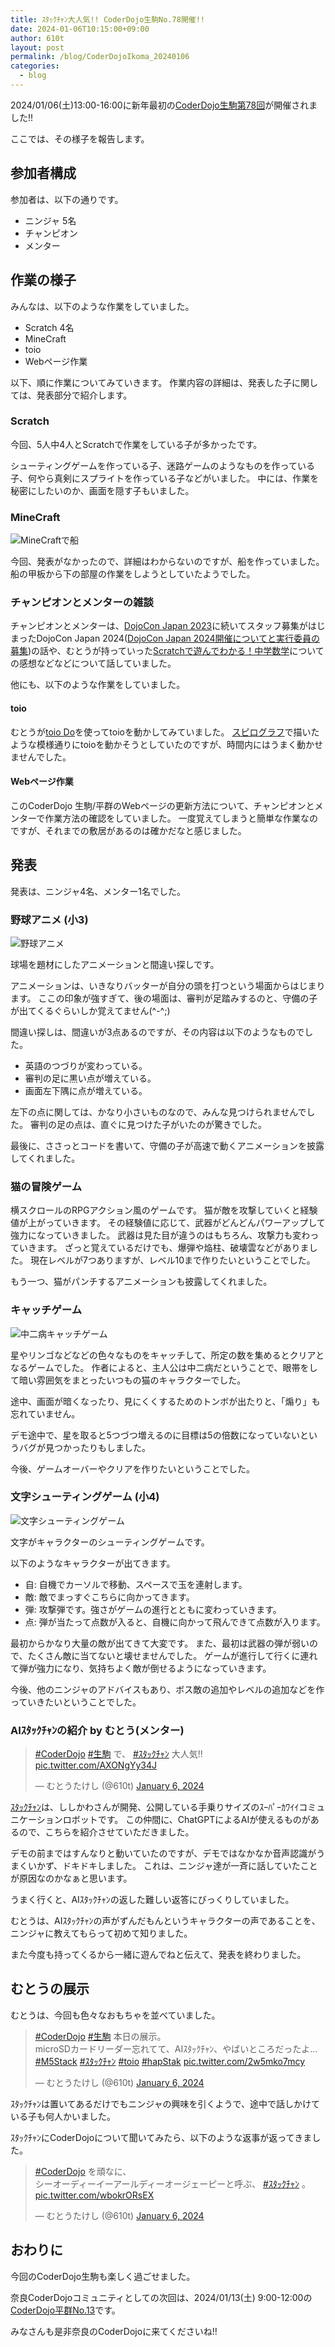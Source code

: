 ```yaml
---
title: ｽﾀｯｸﾁｬﾝ大人気!! CoderDojo生駒No.78開催!!
date: 2024-01-06T10:15:00+09:00
author: 610t
layout: post
permalink: /blog/CoderDojoIkoma_20240106
categories:
  - blog
---
```

2024/01/06(土)13:00-16:00に新年最初の[CoderDojo生駒第78回](https://coderdojo-nara-ikoma.connpass.com/event/306646/)が開催されました!!

ここでは、その様子を報告します。

## 参加者構成
参加者は、以下の通りです。
- ニンジャ 5名
- チャンピオン
- メンター

## 作業の様子
みんなは、以下のような作業をしていました。
- Scratch 4名
- MineCraft
- toio
- Webページ作業

以下、順に作業についてみていきます。
作業内容の詳細は、発表した子に関しては、発表部分で紹介します。

### Scratch
今回、5人中4人とScratchで作業をしている子が多かったです。

シューティングゲームを作っている子、迷路ゲームのようなものを作っている子、何やら真剣にスプライトを作っている子などがいました。
中には、作業を秘密にしたいのか、画面を隠す子もいました。

### MineCraft
![MineCraftで船](/assets/images/2024/01/0106_minecraft.jpg)

今回、発表がなかったので、詳細はわからないのですが、船を作っていました。
船の甲板から下の部屋の作業をしようとしていたようでした。

### チャンピオンとメンターの雑談
チャンピオンとメンターは、[DojoCon Japan 2023](https://dojocon2023.coderdojo.jp/)に続いてスタッフ募集がはじまったDojoCon Japan 2024([DojoCon Japan 2024開催についてと実行委員の募集](https://esa-pages.io/p/sharing/21262/posts/17/afbae44b86648505e241.html))の話や、むとうが持っていった[Scratchで遊んでわかる！中学数学](https://www.oreilly.co.jp/books/9784814400355/)についての感想などなどについて話していました。

他にも、以下のような作業をしていました。

#### toio
むとうが[toio Do](https://toio.github.io/toio-visual-programming/beta/)を使ってtoioを動かしてみていました。
[スピログラフ](https://ja.wikipedia.org/wiki/%E3%82%B9%E3%83%94%E3%83%AD%E3%82%B0%E3%83%A9%E3%83%95)で描いたような模様通りにtoioを動かそうとしていたのですが、時間内にはうまく動かせませんでした。

#### Webページ作業
このCoderDojo 生駒/平群のWebページの更新方法について、チャンピオンとメンターで作業方法の確認をしていました。
一度覚えてしまうと簡単な作業なのですが、それまでの敷居があるのは確かだなと感じました。

## 発表
発表は、ニンジャ4名、メンター1名でした。

### 野球アニメ (小3)
![野球アニメ](/assets/images/2024/01/0106_baseball.jpg)

球場を題材にしたアニメーションと間違い探しです。

アニメーションは、いきなりバッターが自分の頭を打つという場面からはじまります。
ここの印象が強すぎて、後の場面は、審判が足踏みするのと、守備の子が出てくるぐらいしか覚えてません(^-^;)

間違い探しは、間違いが3点あるのですが、その内容は以下のようなものでした。
- 英語のつづりが変わっている。
- 審判の足に黒い点が増えている。
- 画面左下隅に点が増えている。

左下の点に関しては、かなり小さいものなので、みんな見つけられませんでした。
審判の足の点は、直ぐに見つけた子がいたのが驚きでした。

最後に、ささっとコードを書いて、守備の子が高速で動くアニメーションを披露してくれました。

### 猫の冒険ゲーム
横スクロールのRPGアクション風のゲームです。
猫が敵を攻撃していくと経験値が上がっていきます。
その経験値に応じて、武器がどんどんパワーアップして強力になっていきました。
武器は見た目が違うのはもちろん、攻撃力も変わっていきます。
ざっと覚えているだけでも、爆弾や焔柱、破壊雲などがありました。
現在レベルが7つありますが、レベル10まで作りたいということでした。

もう一つ、猫がパンチするアニメーションも披露してくれました。

### キャッチゲーム
![中二病キャッチゲーム](/assets/images/2024/01/0106_chuni.jpg)

星やリンゴなどなどの色々なものをキャッチして、所定の数を集めるとクリアとなるゲームでした。
作者によると、主人公は中二病だということで、眼帯をして暗い雰囲気をまとったいつもの猫のキャラクターでした。

途中、画面が暗くなったり、見にくくするためのトンボが出たりと、「煽り」も忘れていません。

デモ途中で、星を取ると5つづつ増えるのに目標は5の倍数になっていないというバグが見つかったりもしました。

今後、ゲームオーバーやクリアを作りたいということでした。

### 文字シューティングゲーム (小4)
![文字シューティングゲーム](/assets/images/2024/01/0106_shooting.jpg)

文字がキャラクターのシューティングゲームです。

以下のようなキャラクターが出てきます。
- 自: 自機でカーソルで移動、スペースで玉を連射します。
- 敵: 敵でまっすぐこちらに向かってきます。
- 弾: 攻撃弾です。強さがゲームの進行とともに変わっていきます。
- 点: 弾が当たって点数が入ると、自機に向かって飛んできて点数が入ります。

最初からかなり大量の敵が出てきて大変です。
また、最初は武器の弾が弱いので、たくさん敵に当てないと壊せませんでした。
ゲームが進行して行くに連れて弾が強力になり、気持ちよく敵が倒せるようになっていきます。

今後、他のニンジャのアドバイスもあり、ボス敵の追加やレベルの追加などを作っていきたいということでした。

### AIｽﾀｯｸﾁｬﾝの紹介 by むとう(メンター)
<blockquote class="twitter-tweet"><p lang="ja" dir="ltr"><a href="https://twitter.com/hashtag/CoderDojo?src=hash&amp;ref_src=twsrc%5Etfw">#CoderDojo</a> <a href="https://twitter.com/hashtag/%E7%94%9F%E9%A7%92?src=hash&amp;ref_src=twsrc%5Etfw">#生駒</a> で、 <a href="https://twitter.com/hashtag/%EF%BD%BD%EF%BE%80%EF%BD%AF%EF%BD%B8%EF%BE%81%EF%BD%AC%EF%BE%9D?src=hash&amp;ref_src=twsrc%5Etfw">#ｽﾀｯｸﾁｬﾝ</a> 大人気!! <a href="https://t.co/AXONgYy34J">pic.twitter.com/AXONgYy34J</a></p>&mdash; むとうたけし (@610t) <a href="https://twitter.com/610t/status/1743540536471150609?ref_src=twsrc%5Etfw">January 6, 2024</a></blockquote> <script async src="https://platform.twitter.com/widgets.js" charset="utf-8"></script>

[ｽﾀｯｸﾁｬﾝ](https://protopedia.net/prototype/2345)は、ししかわさんが開発、公開している手乗りサイズのｽｰﾊﾟｰｶﾜｲｲコミュニケーションロボットです。
この仲間に、ChatGPTによるAIが使えるものがあるので、こちらを紹介させていただきました。

デモの前まではすんなりと動いていたのですが、デモではなかなか音声認識がうまくいかず、ドキドキしました。
これは、ニンジャ達が一斉に話していたことが原因なのかなぁと思います。

うまく行くと、AIｽﾀｯｸﾁｬﾝの返した難しい返答にびっくりしていました。

むとうは、AIｽﾀｯｸﾁｬﾝの声がずんだもんというキャラクターの声であることを、ニンジャに教えてもらって初めて知りました。

また今度も持ってくるから一緒に遊んでねと伝えて、発表を終わりました。

## むとうの展示
むとうは、今回も色々なおもちゃを並べていました。

<blockquote class="twitter-tweet"><p lang="ja" dir="ltr"><a href="https://twitter.com/hashtag/CoderDojo?src=hash&amp;ref_src=twsrc%5Etfw">#CoderDojo</a> <a href="https://twitter.com/hashtag/%E7%94%9F%E9%A7%92?src=hash&amp;ref_src=twsrc%5Etfw">#生駒</a> 本日の展示。<br>microSDカードリーダー忘れてて、AIｽﾀｯｸﾁｬﾝ、やばいところだったよ…<a href="https://twitter.com/hashtag/M5Stack?src=hash&amp;ref_src=twsrc%5Etfw">#M5Stack</a> <a href="https://twitter.com/hashtag/%EF%BD%BD%EF%BE%80%EF%BD%AF%EF%BD%B8%EF%BE%81%EF%BD%AC%EF%BE%9D?src=hash&amp;ref_src=twsrc%5Etfw">#ｽﾀｯｸﾁｬﾝ</a> <a href="https://twitter.com/hashtag/toio?src=hash&amp;ref_src=twsrc%5Etfw">#toio</a> <a href="https://twitter.com/hashtag/hapStak?src=hash&amp;ref_src=twsrc%5Etfw">#hapStak</a> <a href="https://t.co/2w5mko7mcy">pic.twitter.com/2w5mko7mcy</a></p>&mdash; むとうたけし (@610t) <a href="https://twitter.com/610t/status/1743490748660781325?ref_src=twsrc%5Etfw">January 6, 2024</a></blockquote> <script async src="https://platform.twitter.com/widgets.js" charset="utf-8"></script>

ｽﾀｯｸﾁｬﾝは置いてあるだけでもニンジャの興味を引くようで、途中で話しかけている子も何人かいました。

ｽﾀｯｸﾁｬﾝにCoderDojoについて聞いてみたら、以下のような返事が返ってきました。

<blockquote class="twitter-tweet"><p lang="ja" dir="ltr"><a href="https://twitter.com/hashtag/CoderDojo?src=hash&amp;ref_src=twsrc%5Etfw">#CoderDojo</a> を頑なに、<br>シーオーディーイーアールディーオージェーピーと呼ぶ、 <a href="https://twitter.com/hashtag/%EF%BD%BD%EF%BE%80%EF%BD%AF%EF%BD%B8%EF%BE%81%EF%BD%AC%EF%BE%9D?src=hash&amp;ref_src=twsrc%5Etfw">#ｽﾀｯｸﾁｬﾝ</a> 。 <a href="https://t.co/wbokrORsEX">pic.twitter.com/wbokrORsEX</a></p>&mdash; むとうたけし (@610t) <a href="https://twitter.com/610t/status/1743501448762266056?ref_src=twsrc%5Etfw">January 6, 2024</a></blockquote> <script async src="https://platform.twitter.com/widgets.js" charset="utf-8"></script>

## おわりに
今回のCoderDojo生駒も楽しく過ごせました。

奈良CoderDojoコミュニティとしての次回は、2024/01/13(土) 9:00-12:00の[CoderDojo平群No.13](https://coderdojo-nara-ikoma.connpass.com/event/305328/)です。

みなさんも是非奈良のCoderDojoに来てくださいね!!

